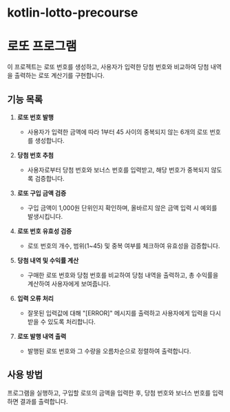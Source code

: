 # kotlin-lotto-precourse
# 로또 프로그램
이 프로젝트는 로또 번호를 생성하고, 사용자가 입력한 당첨 번호와 비교하여 당첨 내역을 출력하는 로또 계산기를 구현합니다.

## 기능 목록

1. **로또 번호 발행**
    - 사용자가 입력한 금액에 따라 1부터 45 사이의 중복되지 않는 6개의 로또 번호를 생성합니다.

2. **당첨 번호 추첨**
    - 사용자로부터 당첨 번호와 보너스 번호를 입력받고, 해당 번호가 중복되지 않도록 검증합니다.

3. **로또 구입 금액 검증**
    - 구입 금액이 1,000원 단위인지 확인하며, 올바르지 않은 금액 입력 시 예외를 발생시킵니다.

4. **로또 번호 유효성 검증**
    - 로또 번호의 개수, 범위(1~45) 및 중복 여부를 체크하여 유효성을 검증합니다.

5. **당첨 내역 및 수익률 계산**
    - 구매한 로또 번호와 당첨 번호를 비교하여 당첨 내역을 출력하고, 총 수익률을 계산하여 사용자에게 보여줍니다.

6. **입력 오류 처리**
    - 잘못된 입력값에 대해 "[ERROR]" 메시지를 출력하고 사용자에게 입력을 다시 받을 수 있도록 처리합니다.

7. **로또 발행 내역 출력**
    - 발행된 로또 번호와 그 수량을 오름차순으로 정렬하여 출력합니다.

## 사용 방법
프로그램을 실행하고, 구입할 로또의 금액을 입력한 후, 당첨 번호와 보너스 번호를 입력하면 결과를 출력합니다.
